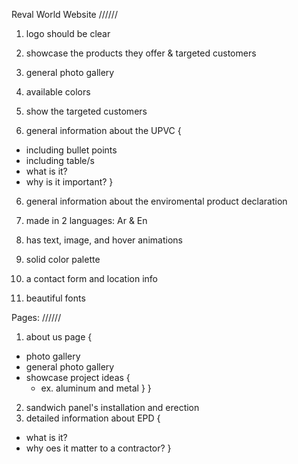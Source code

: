 Reval World Website
//////
1) logo should be clear
2) showcase the products they offer & targeted customers
3) general photo gallery
4) available colors
4) show the targeted customers

5) general information about the UPVC {
  - including bullet points
  - including table/s
  - what is it?
  - why is it important?
}
6) general information about the enviromental product declaration


7) made in 2 languages: Ar & En
8) has text, image, and hover animations
9) solid color palette
10) a contact form and location info
11) beautiful fonts

Pages:
//////
1) about us page {
  - photo gallery
  - general photo gallery
  - showcase project ideas {
    - ex. aluminum and metal
  }
}
2) sandwich panel's installation and erection
3) detailed information about EPD {
  - what is it?
  - why oes it matter to a contractor?
}